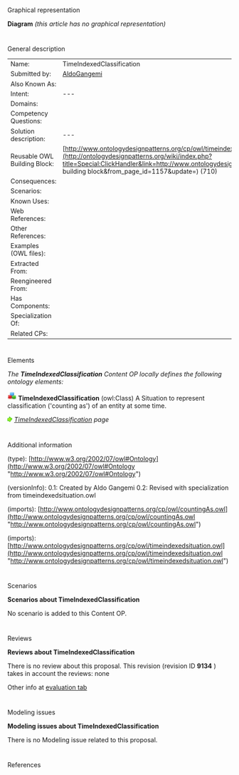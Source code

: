 # 

 Graphical representation



__Diagram__ 
_(this article has no graphical representation)_ 




# 

 General description




|  |  |
| --- | --- |
|  Name:  |  TimeIndexedClassification  |
|  Submitted by:  | [AldoGangemi](../User/AldoGangemi "User:AldoGangemi")  |
|  Also Known As:  |  |
|  Intent:  |  ---  |
|  Domains:  |  |
|  Competency Questions:  |  |
|  Solution description:  |  ---  |
|  Reusable OWL Building Block:  | [http://www.ontologydesignpatterns.org/cp/owl/timeindexedclassification.owl](http://ontologydesignpatterns.org/wiki/index.php?title=Special:ClickHandler&link=http://www.ontologydesignpatterns.org/cp/owl/timeindexedclassification.owl&message=OWL building block&from_page_id=1157&update=)  (710)  |
|  Consequences:  |  |
|  Scenarios:  |  |
|  Known Uses:  |  |
|  Web References:  |  |
|  Other References:  |  |
|  Examples (OWL files):  |  |
|  Extracted From:  |  |
|  Reengineered From:  |  |
|  Has Components:  |  |
|  Specialization Of:  |  |
|  Related CPs:  |  |



  





# 

 Elements



_The
 __TimeIndexedClassification__ 
 Content OP locally defines the following ontology elements:_ 





[![Class](public/images/thumb/2/27/Class.gif/20px-Class.gif)](../Image/Class.gif "Class")
__TimeIndexedClassification__ 
 (owl:Class) A Situation to represent classification ('counting as') of an entity at some time.
 
[![](public/images/thumb/8/87/ArrowRight.gif/11px-ArrowRight.gif)](../Image/ArrowRight.gif "ArrowRight.gif")
_[TimeIndexedClassification](../Submissions/TimeIndexedClassification/TimeIndexedClassification "Submissions:TimeIndexedClassification/TimeIndexedClassification") 
 page_ 


# 

 Additional information



 (type):
 [http://www.w3.org/2002/07/owl#Ontology](http://www.w3.org/2002/07/owl#Ontology "http://www.w3.org/2002/07/owl#Ontology") 




 (versionInfo): 0.1: Created by Aldo Gangemi
0.2: Revised with specialization from timeindexedsituation.owl
 



 (imports):
 [http://www.ontologydesignpatterns.org/cp/owl/countingAs.owl](http://www.ontologydesignpatterns.org/cp/owl/countingAs.owl "http://www.ontologydesignpatterns.org/cp/owl/countingAs.owl") 




 (imports):
 [http://www.ontologydesignpatterns.org/cp/owl/timeindexedsituation.owl](http://www.ontologydesignpatterns.org/cp/owl/timeindexedsituation.owl "http://www.ontologydesignpatterns.org/cp/owl/timeindexedsituation.owl") 




# 

 Scenarios




__Scenarios about TimeIndexedClassification__ 


 No scenario is added to this Content OP.
 




# 

 Reviews




__Reviews about TimeIndexedClassification__ 


 There is no review about this proposal.
This revision (revision ID
 __9134__ 
 ) takes in account the reviews: none
 



 Other info at
 [evaluation tab](http://ontologydesignpatterns.org/wiki/index.php?title=Submissions:TimeIndexedClassification&action=evaluation "http://ontologydesignpatterns.org/wiki/index.php?title=Submissions:TimeIndexedClassification&action=evaluation") 





  





# 

 Modeling issues




__Modeling issues about TimeIndexedClassification__ 


 There is no Modeling issue related to this proposal.
 




  





# 

 References